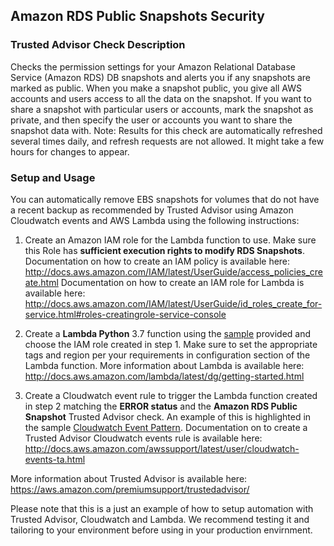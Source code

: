 ## Amazon RDS Public Snapshots Security

### Trusted Advisor Check Description
Checks the permission settings for your Amazon Relational Database Service (Amazon RDS) DB snapshots and alerts you if any snapshots are marked as public. When you make a snapshot public, you give all AWS accounts and users access to all the data on the snapshot. If you want to share a snapshot with particular users or accounts, mark the snapshot as private, and then specify the user or accounts you want to share the snapshot data with. Note: Results for this check are automatically refreshed several times daily, and refresh requests are not allowed. It might take a few hours for changes to appear.

### Setup and Usage
You can automatically remove EBS snapshots for volumes that do not have a recent backup as recommended by Trusted Advisor using Amazon Cloudwatch events and AWS Lambda using the following instructions:

1. Create an Amazon IAM role for the Lambda function to use. Make sure this Role has **sufficient execution rights to modify RDS Snapshots**.
Documentation on how to create an IAM policy is available here: http://docs.aws.amazon.com/IAM/latest/UserGuide/access_policies_create.html
Documentation on how to create an IAM role for Lambda is available here: http://docs.aws.amazon.com/IAM/latest/UserGuide/id_roles_create_for-service.html#roles-creatingrole-service-console

2. Create a **Lambda Python** 3.7 function using the [sample](DisableRdsSnapshotPublicAccess.py) provided and choose the IAM role created in step 1. Make sure to set the appropriate tags and region per your requirements in configuration section of the Lambda function. 
More information about Lambda is available here: http://docs.aws.amazon.com/lambda/latest/dg/getting-started.html

3. Create a Cloudwatch event rule to trigger the Lambda function created in step 2 matching the **ERROR status** and the **Amazon RDS Public Snapshot** Trusted Advisor check. An example of this is highlighted in the sample [Cloudwatch Event Pattern](eventsample_rdspublicsnap.json).
Documentation on to create a Trusted Advisor Cloudwatch events rule is available here: http://docs.aws.amazon.com/awssupport/latest/user/cloudwatch-events-ta.html

More information about Trusted Advisor is available here: https://aws.amazon.com/premiumsupport/trustedadvisor/

Please note that this is a just an example of how to setup automation with Trusted Advisor, Cloudwatch and Lambda. We recommend testing it and tailoring to your environment before using in your production envirnment. 

